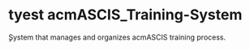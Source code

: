 tyest acmASCIS_Training-System
========================

ٍSystem that manages and organizes acmASCIS training process.
